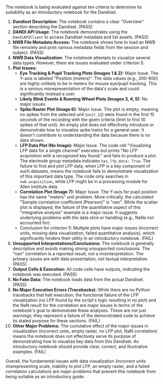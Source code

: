 The notebook is being evaluated against ten criteria to determine its suitability as an introductory notebook for the Dandiset.

1.  **Dandiset Description:** The notebook contains a clear "Overview" section describing the Dandiset. (PASS)
2.  **DANDI API Usage:** The notebook demonstrates using the `DandiAPIClient` to access Dandiset metadata and list assets. (PASS)
3.  **NWB File Metadata Access:** The notebook shows how to load an NWB file remotely and print various metadata fields from the session and subject. (PASS)
4.  **NWB Data Visualization:** The notebook attempts to visualize several data types. However, there are issues evaluated under criterion 5.
5.  **Plot Issues:**
    *   **Eye Tracking &amp; Pupil Tracking Plots (Images 1 &amp; 2):** Major Issue. The Y-axis is labeled "Position (meters)". The data values (e.g., 200-600) are highly unlikely to be in meters for mouse eye/pupil tracking. This is a serious misrepresentation of the data's scale and could significantly mislead a user.
    *   **Likely Blink Events &amp; Running Wheel Plots (Images 3, 4, 5):** No major issues.
    *   **Spike Raster Plot (Image 6):** Major Issue. The plot is empty, meaning no spikes from the selected unit (`unit_12`) were found in the first 10 seconds of the recording with the given criteria (limit to first 10 spikes of that unit). An empty plot does not effectively introduce or demonstrate how to visualize spike trains for a general user. It doesn't contribute to understanding the data because there is no data shown.
    *   **LFP Data Plot (No Image):** Major Issue. The code cell "Visualizing LFP data for a single channel" executes but prints "No LFP acquisition with a recognized key found." and fails to produce a plot. The electrode group metadata indicates `has_lfp_data: True`. The failure to find and plot LFP data, when LFP is a key component of such datasets, means the notebook fails to demonstrate visualization of this important data type. The code only searches in `nwb.acquisition`, while LFP might be in a processing module for Allen Institute data.
    *   **Correlation Plot (Image 7):** Major Issue. The Y-axis for pupil position has the same "meters" unit problem. More critically, the calculated "Sample correlation coefficient (Pearson)" is "nan". While the scatter plot is displayed, the failure of the quantitative aspect of this "integrative analysis" example is a major issue. It suggests underlying problems with the data slice or handling (e.g., NaNs not accounted for).
    *   Conclusion for criterion 5: Multiple plots have major issues (incorrect units, missing data visualization, failed quantitative analysis), which significantly hinders their utility in an introductory notebook. (FAIL)
6.  **Unsupported Interpretations/Conclusions:** The notebook is generally descriptive and avoids making strong unsupported conclusions. The "nan" correlation is a reported result, not a misinterpretation. The primary issues are with data presentation, not textual interpretation. (PASS)
7.  **Output Cells &amp; Execution:** All code cells have outputs, indicating the notebook was executed. (PASS)
8.  **No Fake Data:** The notebook loads data from the actual Dandiset. (PASS)
9.  **No Major Execution Errors (Tracebacks):** While there are no Python tracebacks that halt execution, the functional failure of the LFP visualization (no LFP found by the script's logic resulting in no plot) and the NaN result for the correlation are major issues in terms of the notebook's goal to demonstrate these analyses. These are not just warnings; they represent a failure of the demonstrated code to achieve its stated purpose for these sections. (FAIL)
10. **Other Major Problems:** The cumulative effect of the major issues in visualization (incorrect units, empty raster, no LFP plot, NaN correlation) means the notebook does not effectively serve its purpose of demonstrating how to visualize key data from this Dandiset. An introductory notebook should provide clear, correct, and illustrative examples. (FAIL)

Overall, the fundamental issues with data visualization (incorrect units misrepresenting scale, inability to plot LFP, an empty raster, and a failed correlation calculation) are major problems that prevent this notebook from being suitable as an introductory guide.